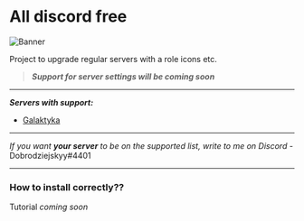 # **All discord free**

![Banner](https://cdn.discordapp.com/attachments/837719768756125707/896774510865436713/All_discord_free.png)

Project to upgrade regular servers with a role icons etc.

> ***Support for server settings will be coming soon***

---

***Servers with support:***

- [Galaktyka](https://discord.gg/tDdgaJJ)

---

*If you want **your server** to be on the supported list, write to me on Discord* - Dobrodziejskyy#4401

---

### How to install correctly??

Tutorial *coming soon*
